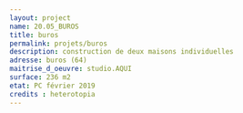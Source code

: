 ```yaml
---
layout: project
name: 20.05_BUROS
title: buros
permalink: projets/buros
description: construction de deux maisons individuelles
adresse: buros (64)
maitrise_d_oeuvre: studio.AQUI
surface: 236 m2
etat: PC février 2019
credits : heterotopia
---
```

